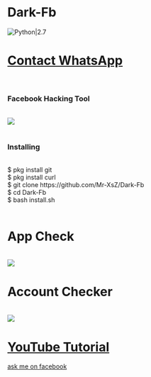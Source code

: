 # Dark-Fb
![Python|2.7](https://img.shields.io/badge/Python-2.7-blue.svg)
<br><h1><a href="https://wa.me/6282211661007?text=Saya%20Mao%20Beli%20Linse%20Dark%20Fb%20Harga%2010k">Contact WhatsApp </a></h1><br><h3> Facebook  Hacking Tool</h3><br>
<img src="https://github.com/Mr-XsZ/Dark-Fb/blob/master/Screenshot_20190628-204037.png"/>
<br><br>
<h3>Installing</h3><br>
$ pkg install git<br>
$ pkg install curl<br>
$ git clone https://github.com/Mr-XsZ/Dark-Fb<br>
$ cd Dark-Fb<br>
$ bash install.sh<br><br>
<h1>App Check</h1><br>
<img src="https://github.com/Mr-XsZ/Dark-Fb/blob/master/Screenshot_20190628-211412-picsay.png"/>
<br><h1>Account Checker</h1><br>
<img src="https://github.com/Mr-XsZ/Dark-Fb/blob/master/Screenshot_20190628-212232.png"/>
<h1><a href ="https://www.youtube.com/channel/UCLU9H65QrIC6u2UetU6476w">YouTube Tutorial</a></h1>
<a href ="https://mbasic.facebook.com/2angga315">ask me on facebook</a>
 
